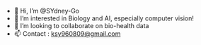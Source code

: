 - 👋 Hi, I’m @SYdney-Go
- 👀 I’m interested in Biology and AI, especially computer vision!
- 💞️ I’m looking to collaborate on bio-health data
- 📫 Contact : ksy960809@gmail.com

<!---
SYdney-Go/SYdney-Go is a ✨ special ✨ repository because its `README.md` (this file) appears on your GitHub profile.
You can click the Preview link to take a look at your changes.
--->
